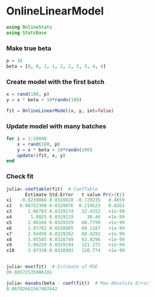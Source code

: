 
# OnlineLinearModel


````julia
using OnlineStats
using StatsBase
````





### Make true beta
````julia
p = 10
beta = [0, 0, 1, 1, 2, 2, 3, 3, 4, 4]
````





### Create model with the first batch
````julia
x = rand(100, p)
y = x * beta + 10*randn(100)

fit = OnlineLinearModel(x, y, int=false)
````





### Update model with many batches
````julia
for i = 1:10000
    x = rand(100, p)
    y = x * beta + 10*randn(100)
    update!(fit, x, y)
end
````





### Check fit
````julia
julia> coeftable(fit)  # CoefTable
       Estimate Std.Error   t value Pr(>|t|)
x1   -0.0239866 0.0328928 -0.729235   0.4659
x2   0.00722398 0.0329076  0.219523   0.8262
x3      1.06703 0.0329174   32.4152   <1e-99
x4       1.0025 0.0329119     30.46   <1e-99
x5      2.00166 0.0329329   60.7799   <1e-99
x6      1.97782 0.0328985   60.1187   <1e-99
x7      2.94456 0.0329262   89.4292   <1e-99
x8      3.05505 0.0328749   92.9296   <1e-99
x9      3.99219 0.0329194   121.272   <1e-99
x10     3.97338 0.0328993   120.774   <1e-99


julia> mse(fit)  # Estimate of MSE
99.86572535906181

julia> maxabs(beta - coef(fit))  # Max Absolute Error
0.06702661567407442

````


